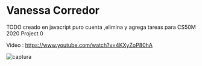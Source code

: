 
# Vanessa Corredor 

TODO creado en javacript puro cuenta ,elimina y agrega tareas para CS50M 2020 Project 0

Video : https://www.youtube.com/watch?v=4KXyZoP80hA

<img src="Anotación 2020-07-08 183755.png" alt="captura">
